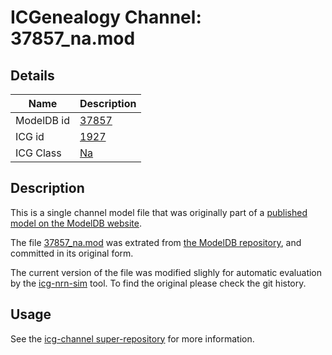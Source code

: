 # ICGenealogy Channel: 37857\_na.mod

## Details

Name | Description
---- | -----------
ModelDB id | [37857](http://senselab.med.yale.edu/ModelDB/ShowModel.cshtml?model=37857)
ICG id | [1927](http://icg.neurotheory.ox.ac.uk/channels/2/1927)
ICG Class | [Na](http://icg.neurotheory.ox.ac.uk/channels/2)

## Description

This is a single channel model file that was originally part of a [published model on the ModelDB website](http://senselab.med.yale.edu/mModelDB/ShowModel.cshtml?model=37857).


The file [37857\_na.mod](37857_na.mod) was extrated from [the ModelDB repository](http://senselab.med.yale.edu/ModelDB/ShowModel.cshtml?model=37857), and committed in its original form.

The current version of the file was modified slighly for automatic evaluation by the [icg-nrn-sim](https://github.com/icgenealogy/icg-nrn-sim) tool. To find the original please check the git history.


## Usage

See the [icg-channel super-repository](https://github.com/icgenealogy/icg-channels) for more information.